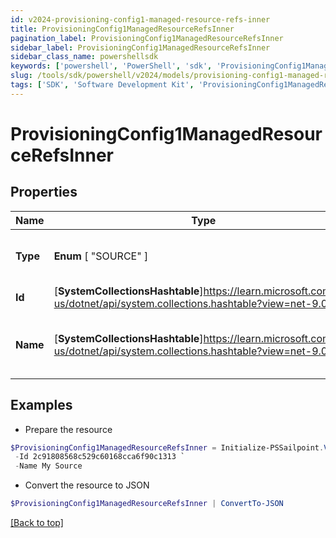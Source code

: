 ```yaml
---
id: v2024-provisioning-config1-managed-resource-refs-inner
title: ProvisioningConfig1ManagedResourceRefsInner
pagination_label: ProvisioningConfig1ManagedResourceRefsInner
sidebar_label: ProvisioningConfig1ManagedResourceRefsInner
sidebar_class_name: powershellsdk
keywords: ['powershell', 'PowerShell', 'sdk', 'ProvisioningConfig1ManagedResourceRefsInner', 'V2024ProvisioningConfig1ManagedResourceRefsInner'] 
slug: /tools/sdk/powershell/v2024/models/provisioning-config1-managed-resource-refs-inner
tags: ['SDK', 'Software Development Kit', 'ProvisioningConfig1ManagedResourceRefsInner', 'V2024ProvisioningConfig1ManagedResourceRefsInner']
---
```



# ProvisioningConfig1ManagedResourceRefsInner

## Properties

Name | Type | Description | Notes
------------ | ------------- | ------------- | -------------
**Type** |  **Enum** [  "SOURCE" ] | The type of object being referenced | [optional] 
**Id** | [**SystemCollectionsHashtable**]https://learn.microsoft.com/en-us/dotnet/api/system.collections.hashtable?view=net-9.0 | ID of the source | [optional] 
**Name** | [**SystemCollectionsHashtable**]https://learn.microsoft.com/en-us/dotnet/api/system.collections.hashtable?view=net-9.0 | Human-readable display name of the source | [optional] 

## Examples

- Prepare the resource
```powershell
$ProvisioningConfig1ManagedResourceRefsInner = Initialize-PSSailpoint.V2024ProvisioningConfig1ManagedResourceRefsInner  -Type SOURCE `
 -Id 2c91808568c529c60168cca6f90c1313 `
 -Name My Source
```

- Convert the resource to JSON
```powershell
$ProvisioningConfig1ManagedResourceRefsInner | ConvertTo-JSON
```


[[Back to top]](#) 

